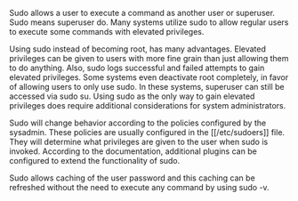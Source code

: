Sudo allows a user to execute a command as another user or superuser. Sudo means superuser do. Many systems utilize sudo to allow regular users to execute some commands with elevated privileges. 

Using sudo instead of becoming root, has many advantages. Elevated privileges can be given to users with more fine grain than just allowing them to do anything. Also, sudo logs successful and failed attempts to gain elevated privileges. Some systems even deactivate root completely, in favor of allowing users to only use sudo. In these systems, superuser can still be accessed via sudo su. Using sudo as the only way to gain elevated privileges does require additional considerations for system administrators. 

Sudo will change behavior according to the policies configured by the sysadmin. These policies are usually configured in the [[/etc/sudoers]] file.  They will determine what privileges are given to the user when sudo is invoked. According to the documentation, additional plugins can be configured to extend the functionality of sudo. 

Sudo allows caching of the user password and this caching can be refreshed without the need to execute any command by using sudo -v. 